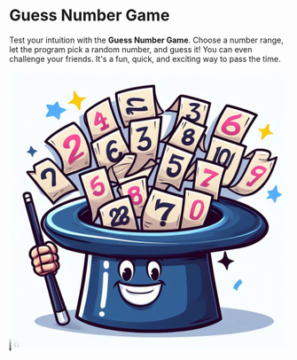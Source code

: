 # Guess Number Game

Test your intuition with the **Guess Number Game**. Choose a number range, let the program pick a random number, and guess it! You can even challenge your friends. It's a fun, quick, and exciting way to pass the time.

<img src= "Guess.jpg"/>